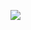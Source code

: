 ![](https://64.media.tumblr.com/c53ba233a2c6ccc83bd2ab254eaa5013/8137700866e947f5-4f/s540x810/af327c7442247068020a964ff454df42b16a0a36.gif)
